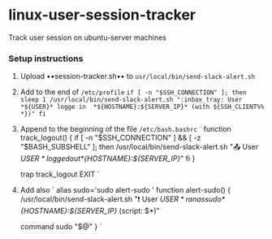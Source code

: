 # linux-user-session-tracker
Track user session on ubuntu-server machines


### Setup instructions

1. Upload ••session-tracker.sh•• to `usr/local/bin/send-slack-alert.sh`
2. Add to the end of `/etc/profile`
  `
  if [ -n "$SSH_CONNECTION" ]; then
    sleep 1
    /usr/local/bin/send-slack-alert.sh ":inbox_tray: User *${USER}* logge in  *${HOSTNAME}:${SERVER_IP}* (with ${SSH_CLIENT%% *})"
  fi
  `
3. Append to the beginning of the file `/etc/bash.bashrc` 
  `
    function track_logout() {
    if [ -n "$SSH_CONNECTION" ] && [ -z "$BASH_SUBSHELL" ]; then
        /usr/local/bin/send-slack-alert.sh ":outbox_tray: User *${USER}* logged out *${HOSTNAME}:${SERVER_IP}*"
    fi
    }

    trap track_logout EXIT
  `
4. Add also 
  `
    alias sudo='sudo alert-sudo '
    function alert-sudo() {
    /usr/local/bin/send-slack-alert.sh ":exclamation: User *${USER}* ran as sudo *${HOSTNAME}:${SERVER_IP}* (script: $*)"
    
      command sudo "$@"
    }
  `

  